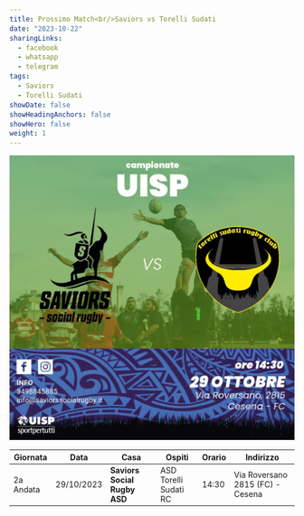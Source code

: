```yaml
---
title: Prossimo Match<br/>Saviors vs Torelli Sudati
date: "2023-10-22"
sharingLinks:
  - facebook
  - whatsapp
  - telegram
tags:
  - Saviors
  - Torelli Sudati
showDate: false
showHeadingAnchors: false
showHero: false
weight: 1
---
```


![](./featured.jpg)

| Giornata  | Data       | Casa                         | Ospiti                | Orario | Indirizzo                        |
| --------- | ---------- | ---------------------------- | --------------------- | ------ | -------------------------------- |
| 2a Andata | 29/10/2023 | **Saviors Social Rugby ASD** | ASD Torelli Sudati RC | 14:30  | Via Roversano 2815 (FC) - Cesena |
